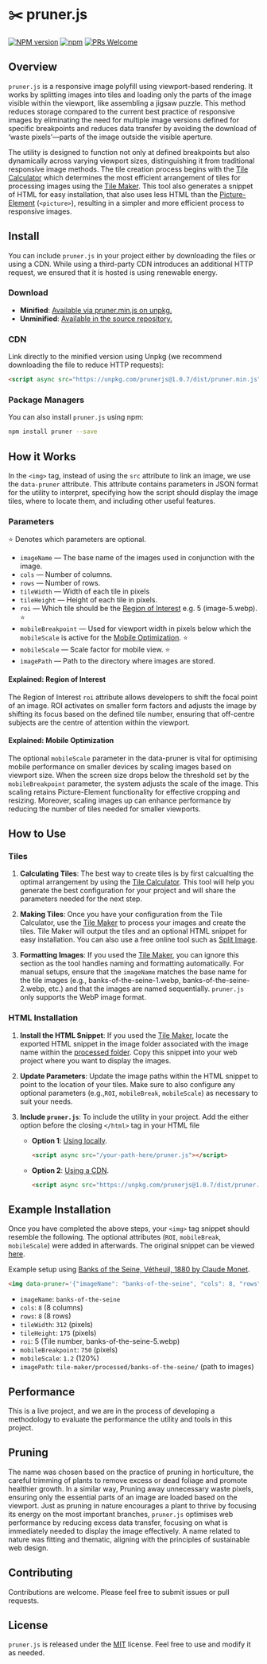 # ✂️ pruner.js

[![NPM version](https://img.shields.io/npm/v/prunerjs.svg)](https://www.npmjs.com/package/prunerjs)
[![npm](https://img.shields.io/npm/dt/prunerjs.svg)](https://www.npmtrends.com/prunerjs)
[![PRs Welcome](https://img.shields.io/badge/PRs-welcome-brightgreen.svg)](https://egghead.io/courses/how-to-contribute-to-an-open-source-project-on-github)

## Overview

`pruner.js` is a responsive image polyfill using viewport-based rendering. It works by splitting images into tiles and loading only the parts of the image visible within the viewport, like assembling a jigsaw puzzle. This method reduces storage compared to the current best practice of responsive images by eliminating the need for multiple image versions defined for specific breakpoints and reduces data transfer by avoiding the download of ‘waste pixels’—parts of the image outside the visible aperture.

The utility is designed to function not only at defined breakpoints but also dynamically across varying viewport sizes, distinguishing it from traditional responsive image methods. The tile creation process begins with the [Tile Calculator](/tile-calculator/README.md) which determines the most efficient arrangement of tiles for processing images using the [Tile Maker](/tile-maker/README.md). This tool also generates a snippet of HTML for easy installation, that also uses less HTML than the [Picture-Element](https://developer.mozilla.org/en-US/docs/Web/HTML/Element/picture) (`<picture>`), resulting in a simpler and more efficient process to responsive images.

## Install

You can include `pruner.js` in your project either by downloading the files or using a CDN. While using a third-party CDN introduces an additional HTTP request, we ensured that it is hosted is using renewable energy.

### Download

- **Minified**: [Available via pruner.min.js on unpkg.](https://unpkg.com/prunerjs@1.0.7/dist/pruner.min.js)
- **Unminified**: [Available in the source repository.](/src/pruner.js)

### CDN

Link directly to the minified version using Unpkg (we recommend downloading the file to reduce HTTP requests):

```html
<script async src="https://unpkg.com/prunerjs@1.0.7/dist/pruner.min.js"></script>
```

### Package Managers

You can also install `pruner.js` using npm:

```bash
npm install pruner --save
```

## How it Works

In the `<img>` tag, instead of using the `src` attribute to link an image, we use the `data-pruner` attribute. This attribute contains parameters in JSON format for the utility to interpret, specifying how the script should display the image tiles, where to locate them, and including other useful features.

### Parameters

⭐️ Denotes which parameters are optional.

- `imageName` — The base name of the images used in conjunction with the image.
- `cols` — Number of columns.
- `rows` — Number of rows.
- `tileWidth` — Width of each tile in pixels 
- `tileHeight` — Height of each tile in pixels.
- `roi` — Which tile should be the [Region of Interest](#explained-region-of-interest) e.g. 5 (image-5.webp). ⭐️
- `mobileBreakpoint` — Used for viewport width in pixels below which the `mobileScale` is active for the [Mobile Optimization](#explained-mobile-optimization). ⭐️
- `mobileScale` — Scale factor for mobile view. ⭐️
- `imagePath` — Path to the directory where images are stored.

#### Explained: Region of Interest

The Region of Interest `roi` attribute allows developers to shift the focal point of an image. ROI activates on smaller form factors and adjusts the image by shifting its focus based on the defined tile number, ensuring that off-centre subjects are the centre of attention within the viewport.

#### Explained: Mobile Optimization

The optional `mobileScale` parameter in the data-pruner is vital for optimising mobile performance on smaller devices by scaling images based on viewport size. When the screen size drops below the threshold set by the `mobileBreakpoint` parameter, the system adjusts the scale of the image. This scaling retains Picture-Element functionality for effective cropping and resizing. Moreover, scaling images up can enhance performance by reducing the number of tiles needed for smaller viewports.

## How to Use

### Tiles

1. **Calculating Tiles**: The best way to create tiles is by first calcualting the optimal arrangement by using the [Tile Calculator](/tile-calculator/README.md). This tool will help you generate the best configuration for your project and will share the parameters needed for the next step.

2. **Making Tiles**: Once you have your configuration from the Tile Calculator, use the [Tile Maker](/tile-maker/README.md) to process your images and create the tiles. Tile Maker will output the tiles and an optional HTML snippet for easy installation. You can also use a free online tool such as [Split Image](https://pinetools.com/split-image).

3. **Formatting Images**: If you used the [Tile Maker](/tile-maker/README.md), you can ignore this section as the tool handles naming and formatting automatically. For manual setups, ensure that the `imageName` matches the base name for the tile images (e.g., banks-of-the-seine-1.webp, banks-of-the-seine-2.webp, etc.) and that the images are named sequentially. `pruner.js` only supports the WebP image format.

### HTML Installation

1. **Install the HTML Snippet**: If you used the [Tile Maker](/tile-maker/README.md), locate the exported HTML snippet in the image folder associated with the image name within the [processed folder](/tile-maker/processed/). Copy this snippet into your web project where you want to display the images.

2. **Update Parameters**: Update the image paths within the HTML snippet to point to the location of your tiles. Make sure to also configure any optional parameters (e.g.,`ROI`, `mobileBreak`, `mobileScale`) as necessary to suit your needs. 

3. **Include `pruner.js`**: To include the utility in your project. Add the either option before the closing `</html>` tag in your HTML file
    - **Option 1**: [Using locally](#download).

      ```html
      <script async src="/your-path-here/pruner.js"></script>
      ```

    - **Option 2**: [Using a CDN](#cdn).

      ```html
      <script async src="https://unpkg.com/prunerjs@1.0.7/dist/pruner.min.js"></script>
      ```

## Example Installation

Once you have completed the above steps, your `<img>` tag snippet should resemble the following. The optional attributes (`ROI`, `mobileBreak`, `mobileScale`) were added in afterwards. The original snippet can be viewed [here](/tile-maker/processed/banks-of-the-seine/data-pruner.html).

Example setup using [Banks of the Seine, Vétheuil, 1880 by Claude Monet](https://www.nga.gov/collection/art-object-page.46652.html).

```html
<img data-pruner='{"imageName": "banks-of-the-seine", "cols": 8, "rows": 8, "tileWidth": 312, "tileHeight": 175, "roi": 5, "mobileBreakpoint": 750, "mobileScale": 1.2, "imagePath": "tile-maker/processed/banks-of-the-seine/"}' alt="Banks of the Seine, Vétheuil, 1880 by Claude Monet" loading="lazy">
```

- `imageName`: `banks-of-the-seine`
- `cols`: `8` (8 columns)
- `rows`: `8` (8 rows)
- `tileWidth`: `312` (pixels)
- `tileHeight`: `175` (pixels)
- `roi`: 5 (Tile number, banks-of-the-seine-5.webp)
- `mobileBreakpoint`: `750` (pixels)
- `mobileScale`: `1.2` (120%)
- `imagePath`: `tile-maker/processed/banks-of-the-seine/` (path to images)

## Performance

This is a live project, and we are in the process of developing a methodology to evaluate the performance the utility and tools in this project.

## Pruning

The name was chosen based on the practice of pruning in horticulture, the careful trimming of plants to remove excess or dead foliage and promote healthier growth. In a similar way, Pruning away unnecessary waste pixels, ensuring only the essential parts of an image are loaded based on the viewport. Just as pruning in nature encourages a plant to thrive by focusing its energy on the most important branches, `pruner.js` optimises web performance by reducing excess data transfer, focusing on what is immediately needed to display the image effectively. A name related to nature was fitting and thematic, aligning with the principles of sustainable web design.

## Contributing

Contributions are welcome. Please feel free to submit issues or pull requests.

## License

`pruner.js` is released under the [MIT](/LICENSE) license. Feel free to use and modify it as needed.
